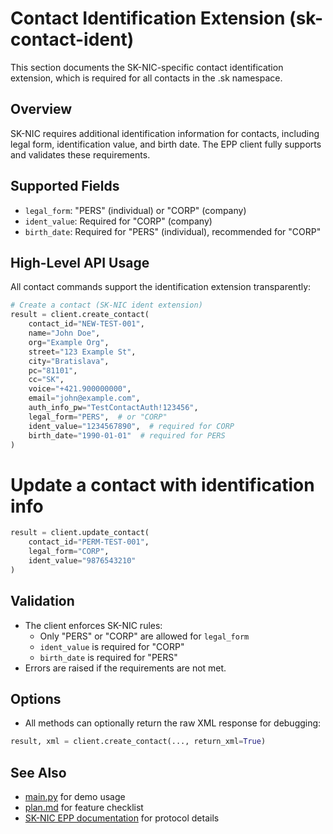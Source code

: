 # Contact Identification Extension (sk-contact-ident)

This section documents the SK-NIC-specific contact identification extension, which is required for all contacts in the .sk namespace.

## Overview
SK-NIC requires additional identification information for contacts, including legal form, identification value, and birth date. The EPP client fully supports and validates these requirements.

## Supported Fields
- `legal_form`: "PERS" (individual) or "CORP" (company)
- `ident_value`: Required for "CORP" (company)
- `birth_date`: Required for "PERS" (individual), recommended for "CORP"

## High-Level API Usage
All contact commands support the identification extension transparently:

```python
# Create a contact (SK-NIC ident extension)
result = client.create_contact(
    contact_id="NEW-TEST-001",
    name="John Doe",
    org="Example Org",
    street="123 Example St",
    city="Bratislava",
    pc="81101",
    cc="SK",
    voice="+421.900000000",
    email="john@example.com",
    auth_info_pw="TestContactAuth!123456",
    legal_form="PERS",  # or "CORP"
    ident_value="1234567890",  # required for CORP
    birth_date="1990-01-01"  # required for PERS
)
```

# Update a contact with identification info

```python
result = client.update_contact(
    contact_id="PERM-TEST-001",
    legal_form="CORP",
    ident_value="9876543210"
)
```

## Validation
- The client enforces SK-NIC rules:
  - Only "PERS" or "CORP" are allowed for `legal_form`
  - `ident_value` is required for "CORP"
  - `birth_date` is required for "PERS"
- Errors are raised if the requirements are not met.

## Options
- All methods can optionally return the raw XML response for debugging:

```python
result, xml = client.create_contact(..., return_xml=True)
```

## See Also
- [main.py](main.py) for demo usage
- [plan.md](plan.md) for feature checklist
- [SK-NIC EPP documentation](EPP_Commands.md) for protocol details
